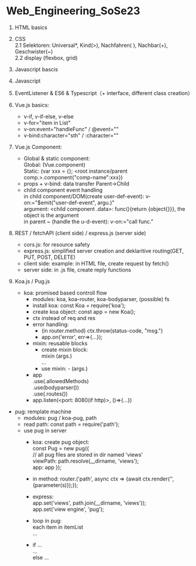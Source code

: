 # Web_Engineering_SoSe23
1. HTML basics
2. CSS<br>
   2.1 Selektoren: Universal*, Kind(>), Nachfahren( ), Nachbar(+), Geschwister(~)<br>
   2.2 display (flexbox, grid)<br>
3. Javascript bascis
4. Javascript 
5. EventListener & ES6 & Typescript（+ interface, different class creation）

6. Vue.js basics: <br>
   - v-if, v-if-else, v-else<br>
   - v-for="item in List"<br>
   - v-on:event="handleFunc" / @event=""<br>
   - v-bind:character="sth" / :character=""<br>

7. Vue.js Component:<br>
   - Global & static component:<br>
   Global: (Vue.component) <br>
   Static: (var xxx = {}; <root instance/parent comp.>.component{"comp-name":xxx}) <br>
   - props + v-bind: data transfer Parent->Child <br>
   - child component event handling <br>
     in child component/DOM(create user-def-event): v-on:<event>="$emit("user-def-event", argu.)"<br>
     argument: <child component .data>: func(){return {object{}}}, the object is the argument <br>
     in parent ~ (handle the u-d-event): v-on:<u-d-event>="call func."

8. REST / fetchAPI (client side) / express.js (server side) <br>
   - cors.js: for resource safety
   - express.js: simplified server creation and deklaritive routing(GET, PUT, POST, DELETE) <br>
   - client side: example: in HTML file, create request by fetch() <br>
   - server side: in <app>.js file, create reply functions <br>

9. Koa.js / Pug.js
   - koa: promised based controll flow
      - modules: koa, koa-router, koa-bodyparser, (possible) fs
      - install koa: const Koa = require('koa');
      - create koa object: const app = new Koa();
      - ctx instead of req and res
      - error handling:
         - (in router.method) ctx.throw(status-code, "msg.")
         - app.on('error', err=>{...});
      - mixin: reusable blocks
         - create mixin block: <br>
           mixin <mixin-name> (args.) <br>
           <tab or blank>...
         - use mixin: - <mixin-name>(args.)
      - app<br>
        .use(<router>.allowedMethods)<br>
        .use(bodyparser())<br>
        .use(<router>.routes())<br>
      - app.listen(<port: 8080(if http)>, ()=>{...})
  - pug: remplate machine
       - modules: pug / koa-pug, path
       - read path: const path = require('path');
       - use pug in server
          - koa: create pug object: <br>
            const Pug = new pug({ <br>
               // all pug files are stored in dir named 'views' <br>
               viewPath: path.resolve(__dirname, 'views'); <br>
               app: app
            }); <br> 
          - in method: router.<method>('path', async ctx => {await ctx.render('<pug-file-name>', {parameter(s)});});
          - express:<br>
             app.set('views', path.join(__dirname, 'views')); <br>
             app.set('view engine', 'pug');<br>
   
          - loop in pug: <br>
                each item in itemList <br>
                  ... <br>
         - if ...<br>
              ...<br>
           else ...<br>
                   
      
